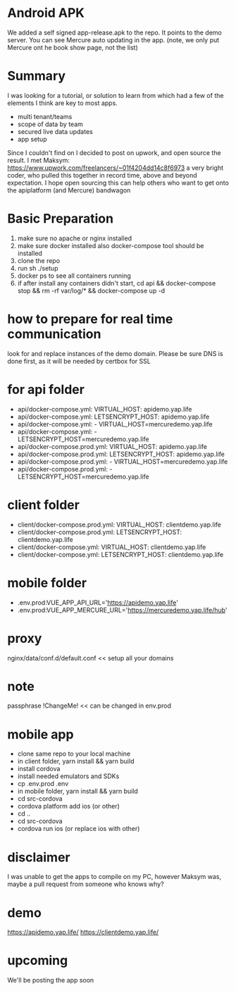 # Android APK
We added a self signed app-release.apk to the repo. It points to the demo server. You can see Mercure auto updating in the app. (note, we only put Mercure ont he book show page, not the list)

# Summary
I was looking for a tutorial, or solution to learn from which had a few of the elements I think are key to most apps. 
* multi tenant/teams
* scope of data by team
* secured live data updates
* app setup

Since I couldn't find on I decided to post on upwork, and open source the result. I met Maksym: https://www.upwork.com/freelancers/~01f4204dd14c8f6973 a very bright coder, who pulled this together in record time, above and beyond expectation. I hope open sourcing this can help others who want to get onto the apiplatform (and Mercure) bandwagon

# Basic Preparation
1) make sure no apache or nginx installed
2) make sure docker installed also docker-compose tool should be installed
3) clone the repo
4) run sh ./setup
5) docker ps to see all containers running
6) if after install any containers didn't start, cd api && docker-compose stop && rm -rf var/log/* && docker-compose up -d

# how to prepare for real time communication
look for and replace instances of the demo domain. Please be sure DNS is done first, as it will be needed by certbox for SSL

# for api folder
* api/docker-compose.yml:      VIRTUAL_HOST: apidemo.yap.life
* api/docker-compose.yml:      LETSENCRYPT_HOST: apidemo.yap.life
* api/docker-compose.yml:      - VIRTUAL_HOST=mercuredemo.yap.life
* api/docker-compose.yml:      - LETSENCRYPT_HOST=mercuredemo.yap.life
* api/docker-compose.prod.yml:      VIRTUAL_HOST: apidemo.yap.life
* api/docker-compose.prod.yml:      LETSENCRYPT_HOST: apidemo.yap.life
* api/docker-compose.prod.yml:      - VIRTUAL_HOST=mercuredemo.yap.life
* api/docker-compose.prod.yml:      - LETSENCRYPT_HOST=mercuredemo.yap.life

# client folder
* client/docker-compose.prod.yml:      VIRTUAL_HOST: clientdemo.yap.life
* client/docker-compose.prod.yml:      LETSENCRYPT_HOST: clientdemo.yap.life
* client/docker-compose.yml:      VIRTUAL_HOST: clientdemo.yap.life
* client/docker-compose.yml:      LETSENCRYPT_HOST: clientdemo.yap.life

# mobile folder
* .env.prod:VUE_APP_API_URL='https://apidemo.yap.life'
* .env.prod:VUE_APP_MERCURE_URL='https://mercuredemo.yap.life/hub'

# proxy
nginx/data/conf.d/default.conf << setup all your domains

# note
passphrase !ChangeMe!  << can be changed in env.prod

# mobile app
* clone same repo to your local machine
* in client folder, yarn install && yarn build
* install cordova
* install needed emulators and SDKs
* cp .env.prod .env
* in mobile folder, yarn install && yarn build
* cd src-cordova
* cordova platform add ios (or other)
* cd ..
* cd src-cordova
* cordova run ios (or replace ios with other)

# disclaimer
I was unable to get the apps to compile on my PC, however Maksym was, maybe a pull request from someone who knows why?

# demo
https://apidemo.yap.life/
https://clientdemo.yap.life/

# upcoming
We'll be posting the app soon
